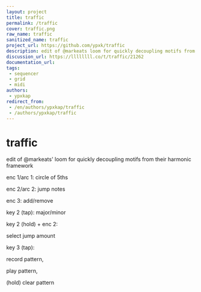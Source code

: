 ```yaml
---
layout: project
title: traffic
permalink: /traffic
cover: traffic.png
raw_name: traffic
sanitized_name: traffic
project_url: https://github.com/ypxk/traffic
description: edit of @markeats loom for quickly decoupling motifs from their harmonic framework
discussion_url: https://llllllll.co/t/traffic/21262
documentation_url: 
tags:
 - sequencer
 - grid
 - midi
authors:
 - ypxkap
redirect_from:
 - /en/authors/ypxkap/traffic
 - /authors/ypxkap/traffic
---
```

# traffic

edit of @markeats' loom for quickly decoupling motifs from their harmonic framework

enc 1/arc 1: circle of 5ths

enc 2/arc 2: jump notes

enc 3: add/remove

key 2 (tap): major/minor

key 2 (hold) + enc 2:

select jump amount

key 3 (tap):

record pattern,

play pattern,

(hold) clear pattern 
